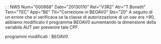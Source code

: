 :  : NWS Num="000868" Date="20130110" Rel="V3R2" Atr="T.Bonetti" Tem="TEC" App="B£" Tit="Correzione in B£OAV0" Sts="20"
A seguito di un errore che si verificava se la classe di autorizzazione di un oav era >90, abbiamo
modificato il programma B£OAV0 aumentando la dimensione della variabile AUT per prevenire tale CPF.

programmi modificati : 
B£OAV0
